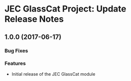 # JEC GlassCat Project: Update Release Notes

<a name="jec-glasscat-0.0.1"></a>
## **1.0.0** (2017-06-17)

### Bug Fixes

### Features

- Initial release of the JEC GlassCat module